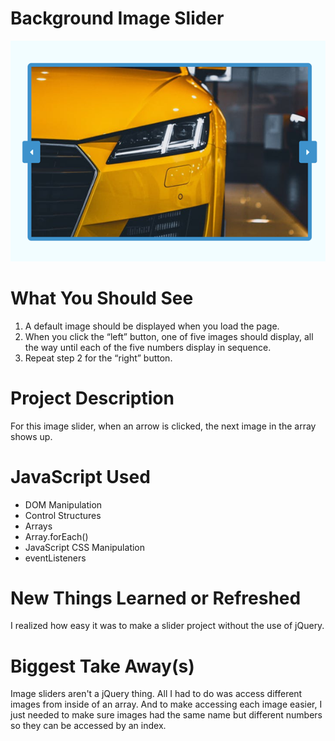 # Background Image Slider

![This image shows how Background Image Slider project looks like](preview/image-slider-javascript-project.png)

# What You Should See
1. A default image should be displayed when you load the page.
2. When you click the “left” button, one of five images should display, all the way until each of the five numbers display in sequence.
3. Repeat step 2 for the “right” button.

# Project Description
For this image slider, when an arrow is clicked, the next image in the array shows up.

# JavaScript Used
* DOM Manipulation
* Control Structures
* Arrays
* Array.forEach()
* JavaScript CSS Manipulation
* eventListeners

# New Things Learned or Refreshed
I realized how easy it was to make a slider project without the use of jQuery.

# Biggest Take Away(s)
Image sliders aren't a jQuery thing. All I had to do was access different images from inside of an array. And to make accessing each image easier, I just needed to make sure images had the same name but different numbers so they can be accessed by an index.
